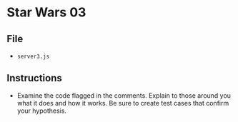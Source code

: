 # Star Wars 03

## File

- `server3.js`

## Instructions

- Examine the code flagged in the comments. Explain to those around you what it does and how it works. Be sure to create test cases that confirm your hypothesis.
